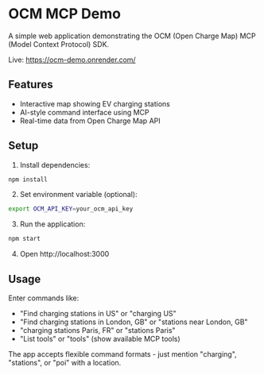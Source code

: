# OCM MCP Demo

A simple web application demonstrating the OCM (Open Charge Map) MCP (Model Context Protocol) SDK.

Live: https://ocm-demo.onrender.com/

## Features

- Interactive map showing EV charging stations
- AI-style command interface using MCP
- Real-time data from Open Charge Map API

## Setup

1. Install dependencies:
```bash
npm install
```

2. Set environment variable (optional):
```bash
export OCM_API_KEY=your_ocm_api_key
```

3. Run the application:
```bash
npm start
```

4. Open http://localhost:3000

## Usage

Enter commands like:
- "Find charging stations in US" or "charging US"
- "Find charging stations in London, GB" or "stations near London, GB"
- "charging stations Paris, FR" or "stations Paris"
- "List tools" or "tools" (show available MCP tools)

The app accepts flexible command formats - just mention "charging", "stations", or "poi" with a location.
